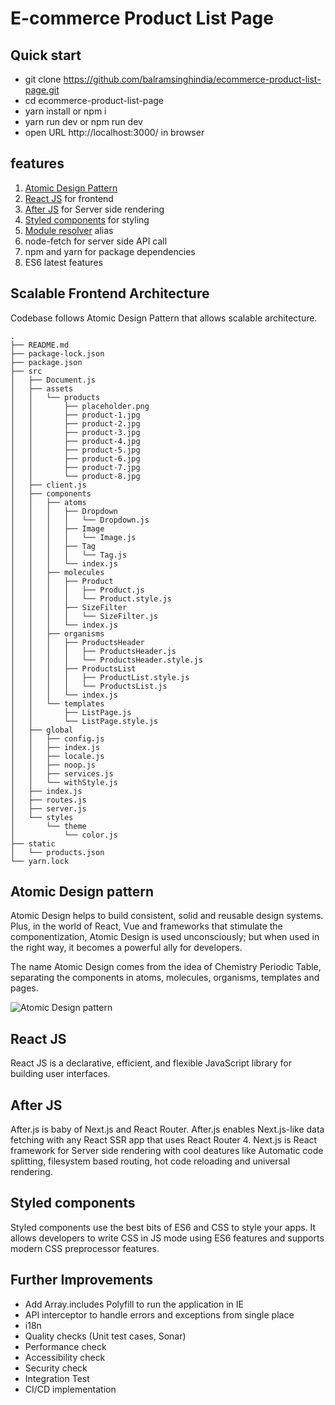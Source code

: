 # E-commerce Product List Page

## Quick start
- git clone https://github.com/balramsinghindia/ecommerce-product-list-page.git
- cd ecommerce-product-list-page
- yarn install or npm i
- yarn run dev or npm run dev
- open URL http://localhost:3000/ in browser

## features
1. [Atomic Design Pattern](https://blog.bitsrc.io/simplify-complex-ui-by-implementing-the-atomic-design-in-react-with-bit-f4ad116ec8db)
2. [React JS](https://reactjs.org/) for frontend
3. [After JS](https://github.com/jaredpalmer/after.js/) for Server side rendering
4. [Styled components](https://www.styled-components.com/) for styling
5. [Module resolver](https://github.com/tleunen/babel-plugin-module-resolver) alias
6. node-fetch for server side API call
7. npm and yarn for package dependencies
8. ES6 latest features


## Scalable Frontend Architecture
Codebase follows Atomic Design Pattern that allows scalable architecture.

```
.
├── README.md
├── package-lock.json
├── package.json
├── src
│   ├── Document.js
│   ├── assets
│   │   └── products
│   │       ├── placeholder.png
│   │       ├── product-1.jpg
│   │       ├── product-2.jpg
│   │       ├── product-3.jpg
│   │       ├── product-4.jpg
│   │       ├── product-5.jpg
│   │       ├── product-6.jpg
│   │       ├── product-7.jpg
│   │       └── product-8.jpg
│   ├── client.js
│   ├── components
│   │   ├── atoms
│   │   │   ├── Dropdown
│   │   │   │   └── Dropdown.js
│   │   │   ├── Image
│   │   │   │   └── Image.js
│   │   │   ├── Tag
│   │   │   │   └── Tag.js
│   │   │   └── index.js
│   │   ├── molecules
│   │   │   ├── Product
│   │   │   │   ├── Product.js
│   │   │   │   └── Product.style.js
│   │   │   ├── SizeFilter
│   │   │   │   └── SizeFilter.js
│   │   │   └── index.js
│   │   ├── organisms
│   │   │   ├── ProductsHeader
│   │   │   │   ├── ProductsHeader.js
│   │   │   │   └── ProductsHeader.style.js
│   │   │   ├── ProductsList
│   │   │   │   ├── ProductList.style.js
│   │   │   │   └── ProductsList.js
│   │   │   └── index.js
│   │   └── templates
│   │       ├── ListPage.js
│   │       └── ListPage.style.js
│   ├── global
│   │   ├── config.js
│   │   ├── index.js
│   │   ├── locale.js
│   │   ├── noop.js
│   │   ├── services.js
│   │   └── withStyle.js
│   ├── index.js
│   ├── routes.js
│   ├── server.js
│   └── styles
│       └── theme
│           └── color.js
├── static
│   └── products.json
└── yarn.lock
```

## Atomic Design pattern
Atomic Design helps to build consistent, solid and reusable design systems. Plus, in the world of React, Vue and frameworks that stimulate the componentization, Atomic Design is used unconsciously; but when used in the right way, it becomes a powerful ally for developers.

The name Atomic Design comes from the idea of Chemistry Periodic Table, separating the components in atoms, molecules, organisms, templates and pages.

![Atomic Design pattern](https://user-images.githubusercontent.com/4838076/33235048-d083dca6-d217-11e7-9aea-9a5ef5ae6fe7.png)

## React JS
React JS is a declarative, efficient, and flexible JavaScript library for building user interfaces.

## After JS
After.js is baby of Next.js and React Router. After.js enables Next.js-like data fetching with any React SSR app that uses React Router 4. Next.js is React framework for Server side rendering with cool deatures like Automatic code splitting, filesystem based routing, hot code reloading and universal rendering.

## Styled components
Styled components use the best bits of ES6 and CSS to style your apps. It allows developers to write CSS in JS mode using ES6 features and supports modern CSS preprocessor features.


## Further Improvements
- Add Array.includes Polyfill to run the application in IE
- API interceptor to handle errors and exceptions from single place
- i18n
- Quality checks (Unit test cases, Sonar)
- Performance check
- Accessibility check
- Security check
- Integration Test
- CI/CD implementation
